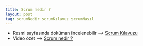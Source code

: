 ```yaml
---
title: Scrum nedir ?
layout: post
tag: scrumNedir scrumKılavuz scrumNasıl
---
```


- Resmi sayfasında doküman incelenebilir --> [Scrum Kılavuzu](https://www.scrumguides.org/docs/scrumguide/v1/Scrum-Guide-TR.pdf)
- Video özet --> [Scrum nedir ?](https://youtu.be/2f5d0TdSmeM)